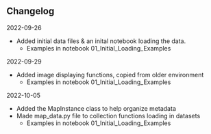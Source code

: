 ## Changelog ##

2022-09-26
* Added initial data files & an inital notebook loading the data.
  * Examples in notebook 01_Initial_Loading_Examples

2022-09-29
* Added image displaying functions, copied from older environment
  * Examples in notebook 01_Initial_Loading_Examples
  
2022-10-05
* Added the MapInstance class to help organize metadata
* Made map_data.py file to collection functions loading in datasets
  * Examples in notebook 01_Initial_Loading_Examples
